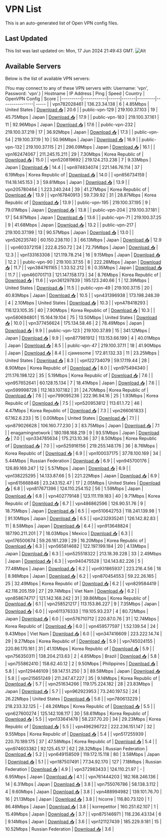 # VPN List

This is an auto-generated list of Open VPN config files.

## Last Updated

This list was last updated on: Mon, 17 Jun 2024 21:49:43 GMT.
![Alt](https://repobeats.axiom.co/api/embed/186b98318ef1479477931607c1ad7d823f12451f.svg "Repobeats analytics image")

## Available Servers

Below is the list of available VPN servers:

(You may connect to any of these VPN servers with: Username: 'vpn', Password: 'vpn'.)
| Hostname | IP Address | Ping | Speed | Country | OpenVPN Config | Score |
|----------|------------|------|-------|---------|----------------| ----- |
| vpn782028461 | 136.23.34.138 | 6 | 4.85Mbps | United States | [Download 📥](./configs/server_0_US.ovpn) | 20.6 |
| public-vpn-129 | 219.100.37.103 | 19 | 45.75Mbps | Japan | [Download 📥](./configs/server_1_JP.ovpn) | 17.9 |
| public-vpn-183 | 219.100.37.161 | 11 | 92.96Mbps | Japan | [Download 📥](./configs/server_2_JP.ovpn) | 17.6 |
| public-vpn-232 | 219.100.37.219 | 17 | 36.92Mbps | Japan | [Download 📥](./configs/server_3_JP.ovpn) | 17.3 |
| public-vpn-54 | 219.100.37.19 | 10 | 50.96Mbps | Japan | [Download 📥](./configs/server_4_JP.ovpn) | 16.9 |
| public-vpn-132 | 219.100.37.115 | 21 | 296.09Mbps | Japan | [Download 📥](./configs/server_5_JP.ovpn) | 16.1 |
| vpn162474067 | 211.245.15.211 | 29 | 7.30Mbps | Korea Republic of | [Download 📥](./configs/server_6_KR.ovpn) | 15.0 |
| vpn520819692 | 219.124.213.238 | 7 | 9.33Mbps | Japan | [Download 📥](./configs/server_7_JP.ovpn) | 14.4 |
| vpn974834074 | 221.146.76.114 | 37 | 6.19Mbps | Korea Republic of | [Download 📥](./configs/server_8_KR.ovpn) | 14.0 |
| vpn856734159 | 114.18.145.153 | 3 | 59.81Mbps | Japan | [Download 📥](./configs/server_9_JP.ovpn) | 13.9 |
| vpn205780464 | 1.223.240.244 | 39 | 41.27Mbps | Korea Republic of | [Download 📥](./configs/server_10_KR.ovpn) | 13.9 |
| vpn167840913 | 59.7.39.92 | 31 | 28.87Mbps | Korea Republic of | [Download 📥](./configs/server_11_KR.ovpn) | 13.9 |
| public-vpn-195 | 219.100.37.195 | 9 | 79.01Mbps | Japan | [Download 📥](./configs/server_12_JP.ovpn) | 13.8 |
| public-vpn-204 | 219.100.37.181 | 17 | 54.97Mbps | Japan | [Download 📥](./configs/server_13_JP.ovpn) | 13.6 |
| public-vpn-71 | 219.100.37.25 | 9 | 41.68Mbps | Japan | [Download 📥](./configs/server_14_JP.ovpn) | 13.2 |
| public-vpn-217 | 219.100.37.199 | 13 | 90.57Mbps | Japan | [Download 📥](./configs/server_15_JP.ovpn) | 13.0 |
| vpn526235740 | 60.150.238.110 | 3 | 66.13Mbps | Japan | [Download 📥](./configs/server_16_JP.ovpn) | 12.9 |
| vpn603372158 | 222.8.250.72 | 24 | 72.79Mbps | Japan | [Download 📥](./configs/server_17_JP.ovpn) | 12.3 |
| vpn133163308 | 121.119.78.214 | 16 | 9.15Mbps | Japan | [Download 📥](./configs/server_18_JP.ovpn) | 12.2 |
| public-vpn-90 | 219.100.37.55 | 8 | 222.28Mbps | Japan | [Download 📥](./configs/server_19_JP.ovpn) | 11.7 |
| vpn384761165 | 1.33.52.212 | 6 | 0.35Mbps | Japan | [Download 📥](./configs/server_20_JP.ovpn) | 11.7 |
| vpn460701713 | 121.147.158.173 | 34 | 8.76Mbps | Korea Republic of | [Download 📥](./configs/server_21_KR.ovpn) | 11.6 |
| vpn361297839 | 195.123.240.66 | 1 | 12.39Mbps | United States | [Download 📥](./configs/server_22_US.ovpn) | 11.5 |
| public-vpn-49 | 219.100.37.15 | 20 | 40.83Mbps | Japan | [Download 📥](./configs/server_23_JP.ovpn) | 10.5 |
| vpn431396938 | 173.198.248.39 | 4 | 2.10Mbps | United States | [Download 📥](./configs/server_24_US.ovpn) | 10.3 |
| vpn478418293 | 116.123.105.35 | 40 | 7.90Mbps | Korea Republic of | [Download 📥](./configs/server_25_KR.ovpn) | 10.3 |
| vpn580694801 | 15.164.19.104 | 75 | 13.50Mbps | United States | [Download 📥](./configs/server_26_US.ovpn) | 10.0 |
| vpn377456624 | 175.134.58.46 | 2 | 78.49Mbps | Japan | [Download 📥](./configs/server_27_JP.ovpn) | 9.9 |
| public-vpn-123 | 219.100.37.89 | 15 | 341.12Mbps | Japan | [Download 📥](./configs/server_28_JP.ovpn) | 9.9 |
| vpn877981912 | 113.153.66.199 | 4 | 40.01Mbps | Japan | [Download 📥](./configs/server_29_JP.ovpn) | 8.5 |
| public-vpn-47 | 219.100.37.11 | 18 | 41.90Mbps | Japan | [Download 📥](./configs/server_30_JP.ovpn) | 8.4 |
| cjawesome | 172.81.132.33 | 11 | 23.25Mbps | United States | [Download 📥](./configs/server_31_US.ovpn) | 8.3 |
| vpn122734079 | 59.17.119.44 | 28 | 8.90Mbps | Korea Republic of | [Download 📥](./configs/server_32_KR.ovpn) | 8.0 |
| vpn975494340 | 211.176.198.122 | 35 | 5.19Mbps | Korea Republic of | [Download 📥](./configs/server_33_KR.ovpn) | 7.6 |
| vpn957652641 | 60.128.15.134 | 7 | 18.41Mbps | Japan | [Download 📥](./configs/server_34_JP.ovpn) | 7.6 |
| vpn599998728 | 112.163.107.182 | 31 | 24.70Mbps | Korea Republic of | [Download 📥](./configs/server_35_KR.ovpn) | 7.6 |
| vpn799095236 | 222.96.94.16 | 25 | 1.93Mbps | Korea Republic of | [Download 📥](./configs/server_36_KR.ovpn) | 7.5 |
| vpn520953812 | 113.61.1.72 | 46 | 4.47Mbps | Korea Republic of | [Download 📥](./configs/server_37_KR.ovpn) | 7.3 |
| vpn266061833 | 67.162.6.233 | 15 | 0.00Mbps | United States | [Download 📥](./configs/server_38_US.ovpn) | 7.1 |
| vpn879026628 | 106.160.77.230 | 3 | 83.75Mbps | Japan | [Download 📥](./configs/server_39_JP.ovpn) | 7.1 |
| enagamingnetwork | 180.198.168.219 | 9 | 93.51Mbps | Japan | [Download 📥](./configs/server_40_JP.ovpn) | 7.0 |
| vpn334785634 | 175.213.10.36 | 37 | 8.50Mbps | Korea Republic of | [Download 📥](./configs/server_41_KR.ovpn) | 7.0 |
| vpn525916156 | 219.255.148.176 | 36 | 8.76Mbps | Korea Republic of | [Download 📥](./configs/server_42_KR.ovpn) | 6.9 |
| vpn100037175 | 37.78.100.169 | 34 | 5.44Mbps | Russian Federation | [Download 📥](./configs/server_43_RU.ovpn) | 6.9 |
| vpn945700176 | 126.89.169.247 | 12 | 5.57Mbps | Japan | [Download 📥](./configs/server_44_JP.ovpn) | 6.9 |
| vpn138225295 | 14.133.87.66 | 5 | 221.22Mbps | Japan | [Download 📥](./configs/server_45_JP.ovpn) | 6.9 |
| vpn615668848 | 23.243.152.47 | 17 | 2.05Mbps | United States | [Download 📥](./configs/server_46_US.ovpn) | 6.8 |
| vpn817671396 | 124.110.254.152 | 56 | 1.59Mbps | Japan | [Download 📥](./configs/server_47_JP.ovpn) | 6.8 |
| vpn402779148 | 123.111.119.183 | 40 | 9.71Mbps | Korea Republic of | [Download 📥](./configs/server_48_KR.ovpn) | 6.7 |
| vpn486862596 | 126.90.51.76 | 9 | 18.75Mbps | Japan | [Download 📥](./configs/server_49_JP.ovpn) | 6.5 |
| vpn510642753 | 118.241.139.98 | 1 | 91.10Mbps | Japan | [Download 📥](./configs/server_50_JP.ovpn) | 6.5 |
| vpn232935241 | 126.142.82.83 | 11 | 8.58Mbps | Japan | [Download 📥](./configs/server_51_JP.ovpn) | 6.4 |
| vpn913648824 | 187.190.211.201 | 7 | 18.03Mbps | Mexico | [Download 📥](./configs/server_52_MX.ovpn) | 6.3 |
| vpn176500674 | 59.26.161.239 | 29 | 16.20Mbps | Korea Republic of | [Download 📥](./configs/server_53_KR.ovpn) | 6.3 |
| vpn565814682 | 122.197.199.184 | 20 | 4.13Mbps | Japan | [Download 📥](./configs/server_54_JP.ovpn) | 6.3 |
| vpn525518322 | 213.18.39.228 | 33 | 2.49Mbps | Japan | [Download 📥](./configs/server_55_JP.ovpn) | 6.3 |
| vpn940475528 | 124.143.82.226 | 5 | 77.48Mbps | Japan | [Download 📥](./configs/server_56_JP.ovpn) | 6.2 |
| vpn931865937 | 223.216.4.56 | 18 | 8.98Mbps | Japan | [Download 📥](./configs/server_57_JP.ovpn) | 6.2 |
| vpn870454553 | 59.22.26.165 | 25 | 32.49Mbps | Korea Republic of | [Download 📥](./configs/server_58_KR.ovpn) | 6.2 |
| vpn829584419 | 42.118.205.159 | 27 | 29.74Mbps | Viet Nam | [Download 📥](./configs/server_59_VN.ovpn) | 6.2 |
| vpn858674717 | 121.142.168.242 | 31 | 39.86Mbps | Korea Republic of | [Download 📥](./configs/server_60_KR.ovpn) | 6.1 |
| vpn258521217 | 113.153.86.227 | 9 | 7.35Mbps | Japan | [Download 📥](./configs/server_61_JP.ovpn) | 6.0 |
| vpn611376333 | 119.105.93.237 | 4 | 80.72Mbps | Japan | [Download 📥](./configs/server_62_JP.ovpn) | 6.0 |
| vpn576710712 | 220.87.0.76 | 31 | 12.74Mbps | Korea Republic of | [Download 📥](./configs/server_63_KR.ovpn) | 6.0 |
| vpn459577597 | 1.52.139.54 | 24 | 9.43Mbps | Viet Nam | [Download 📥](./configs/server_64_VN.ovpn) | 6.0 |
| vpn347416609 | 223.222.14.74 | 29 | 9.27Mbps | Korea Republic of | [Download 📥](./configs/server_65_KR.ovpn) | 5.9 |
| vpn745024155 | 220.86.170.161 | 31 | 41.10Mbps | Korea Republic of | [Download 📥](./configs/server_66_KR.ovpn) | 5.9 |
| vpn756350311 | 138.204.213.63 | 2 | 4.85Mbps | Brazil | [Download 📥](./configs/server_67_BR.ovpn) | 5.8 |
| vpn755862410 | 158.62.40.12 | 2 | 9.50Mbps | Philippines | [Download 📥](./configs/server_68_PH.ovpn) | 5.8 |
| vpn129446109 | 59.147.51.250 | 3 | 89.58Mbps | Japan | [Download 📥](./configs/server_69_JP.ovpn) | 5.8 |
| vpn215651249 | 211.247.47.227 | 35 | 9.14Mbps | Korea Republic of | [Download 📥](./configs/server_70_KR.ovpn) | 5.7 |
| vpn251634266 | 119.175.224.182 | 28 | 23.83Mbps | Japan | [Download 📥](./configs/server_71_JP.ovpn) | 5.7 |
| vpn962923953 | 73.240.197.52 | 24 | 26.22Mbps | United States | [Download 📥](./configs/server_72_US.ovpn) | 5.6 |
| vpn780613229 | 218.233.32.125 | - | 48.26Mbps | Korea Republic of | [Download 📥](./configs/server_73_KR.ovpn) | 5.5 |
| vpn627600274 | 125.142.108.117 | 30 | 58.61Mbps | Korea Republic of | [Download 📥](./configs/server_74_KR.ovpn) | 5.5 |
| vpn133641478 | 58.237.70.20 | 34 | 29.23Mbps | Korea Republic of | [Download 📥](./configs/server_75_KR.ovpn) | 5.5 |
| vpn496296722 | 222.236.151.147 | 32 | 9.55Mbps | Korea Republic of | [Download 📥](./configs/server_76_KR.ovpn) | 5.4 |
| vpn517255939 | 220.70.189.175 | 37 | 47.58Mbps | Korea Republic of | [Download 📥](./configs/server_77_KR.ovpn) | 5.4 |
| vpn974603382 | 92.125.45.17 | 62 | 28.32Mbps | Russian Federation | [Download 📥](./configs/server_78_RU.ovpn) | 5.2 |
| vpn649158509 | 119.172.15.118 | 80 | 3.58Mbps | Japan | [Download 📥](./configs/server_79_JP.ovpn) | 5.1 |
| vpn187507491 | 77.34.92.170 | 127 | 7.18Mbps | Russian Federation | [Download 📥](./configs/server_80_RU.ovpn) | 4.9 |
| vpn372983433 | 124.110.21.97 | - | 6.95Mbps | Japan | [Download 📥](./configs/server_81_JP.ovpn) | 4.1 |
| vpn761444203 | 182.168.246.136 | 14 | 6.31Mbps | Japan | [Download 📥](./configs/server_82_JP.ovpn) | 3.8 |
| vpn755076786 | 58.138.3.112 | 4 | 9.60Mbps | Japan | [Download 📥](./configs/server_83_JP.ovpn) | 3.8 |
| vpn488994982 | 139.101.76.70 | 16 | 21.13Mbps | Japan | [Download 📥](./configs/server_84_JP.ovpn) | 3.8 |
| hicorre | 116.80.73.120 | 1 | 86.48Mbps | Japan | [Download 📥](./configs/server_85_JP.ovpn) | 3.8 |
| korrepetitor | 160.251.62.107 | 1 | 15.49Mbps | Japan | [Download 📥](./configs/server_86_JP.ovpn) | 3.7 |
| vpn875146971 | 118.236.43.134 | 6 | 9.14Mbps | Japan | [Download 📥](./configs/server_87_JP.ovpn) | 3.6 |
| vpn121127439 | 185.229.9.181 | 15 | 10.52Mbps | Russian Federation | [Download 📥](./configs/server_88_RU.ovpn) | 3.6 |
